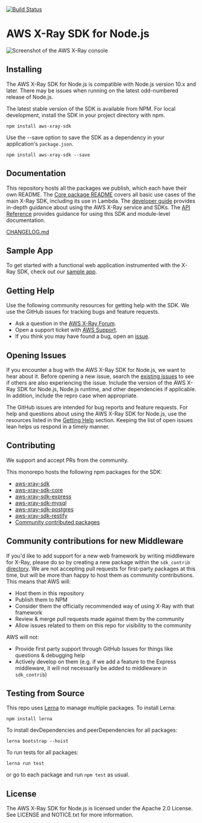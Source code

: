 [![Build Status](https://travis-ci.org/aws/aws-xray-sdk-node.svg?branch=master)](https://travis-ci.org/aws/aws-xray-sdk-node)

# AWS X-Ray SDK for Node.js

![Screenshot of the AWS X-Ray console](/images/example_servicemap.png?raw=true)

## Installing

The AWS X-Ray SDK for Node.js is compatible with Node.js version 10.x and later.
There may be issues when running on the latest odd-numbered release of Node.js.

The latest stable version of the SDK is available from NPM. For local development, install the SDK in your project directory with npm.

```
npm install aws-xray-sdk
```

Use the --save option to save the SDK as a dependency in your application's `package.json`.

```
npm install aws-xray-sdk --save
```

## Documentation

This repository hosts all the packages we publish, which each have their own README. The [Core package README](https://github.com/aws/aws-xray-sdk-node/tree/master/packages/core) covers all basic use cases of the main X-Ray SDK, including its use in Lambda.
The [developer guide](https://docs.aws.amazon.com/xray/latest/devguide) provides in-depth
guidance about using the AWS X-Ray service and SDKs.
The [API Reference](http://docs.aws.amazon.com/xray-sdk-for-nodejs/latest/reference/)
provides guidance for using this SDK and module-level documentation.

[CHANGELOG.md](https://github.com/aws/aws-xray-sdk-node/blob/master/packages/full_sdk/CHANGELOG.md)

## Sample App

To get started with a functional web application instrumented with the X-Ray SDK, check out our [sample app](https://github.com/aws-samples/aws-xray-sdk-node-sample).

## Getting Help

Use the following community resources for getting help with the SDK. We use the GitHub
issues for tracking bugs and feature requests.

* Ask a question in the [AWS X-Ray Forum](https://forums.aws.amazon.com/forum.jspa?forumID=241&start=0).
* Open a support ticket with [AWS Support](http://docs.aws.amazon.com/awssupport/latest/user/getting-started.html).
* If you think you may have found a bug, open an [issue](https://github.com/aws/aws-xray-sdk-node/issues/new).

## Opening Issues

If you encounter a bug with the AWS X-Ray SDK for Node.js, we want to hear about
it. Before opening a new issue, search the [existing issues](https://github.com/aws/aws-xray-sdk-node/issues)
to see if others are also experiencing the issue. Include the version of the AWS X-Ray
SDK for Node.js, Node.js runtime, and other dependencies if applicable. In addition, 
include the repro case when appropriate.

The GitHub issues are intended for bug reports and feature requests. For help and
questions about using the AWS X-Ray SDK for Node.js, use the resources listed
in the [Getting Help](https://github.com/aws/aws-xray-sdk-node#getting-help) section. Keeping the list of open issues lean helps us respond in a timely manner.

## Contributing

We support and accept PRs from the community.

This monorepo hosts the following npm packages for the SDK:
- [aws-xray-sdk](https://www.npmjs.com/package/aws-xray-sdk)
- [aws-xray-sdk-core](https://www.npmjs.com/package/aws-xray-sdk-core)
- [aws-xray-sdk-express](https://www.npmjs.com/package/aws-xray-sdk-express)
- [aws-xray-sdk-mysql](https://www.npmjs.com/package/aws-xray-sdk-mysql)
- [aws-xray-sdk-postgres](https://www.npmjs.com/package/aws-xray-sdk-postgres)
- [aws-xray-sdk-restify](https://www.npmjs.com/package/aws-xray-sdk-restify)
- [Community contributed packages](https://github.com/aws/aws-xray-sdk-node/tree/master/sdk_contrib)

## Community contributions for new Middleware
If you'd like to add support for a new web framework by writing middleware for X-Ray, 
please do so by creating a new package within the `sdk_contrib` 
[directory](https://github.com/aws/aws-xray-sdk-node/tree/master/sdk_contrib).
We are not accepting pull requests for first-party packages at this time, 
but will be more than happy to host them as community contributions. This means that AWS will:

- Host them in this repository
- Publish them to NPM
- Consider them the officially recommended way of using X-Ray with that framework
- Review & merge pull requests made against them by the community
- Allow issues related to them on this repo for visibility to the community

AWS will not:

- Provide first party support through GitHub Issues for things like questions & debugging help
- Actively develop on them (e.g. if we add a feature to the Express middleware, it will not necessarily be added to middleware in `sdk_contrib`)

## Testing from Source

This repo uses [Lerna](https://lernajs.io) to manage multiple packages. To install Lerna:
```
npm install lerna
```
To install devDependencies and peerDependencies for all packages:
```
lerna bootstrap --hoist
```
To run tests for all packages:
```
lerna run test
```
or go to each package and run `npm test` as usual.

## License

The AWS X-Ray SDK for Node.js is licensed under the Apache 2.0 License. See LICENSE and NOTICE.txt for more information.
